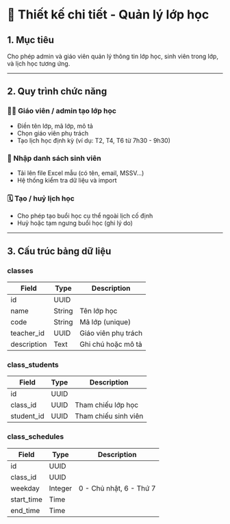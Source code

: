 # 🏫 Thiết kế chi tiết - Quản lý lớp học

## 1. Mục tiêu
Cho phép admin và giáo viên quản lý thông tin lớp học, sinh viên trong lớp, và lịch học tương ứng.

---

## 2. Quy trình chức năng

### 🧑‍🏫 Giáo viên / admin tạo lớp học
- Điền tên lớp, mã lớp, mô tả
- Chọn giáo viên phụ trách
- Tạo lịch học định kỳ (ví dụ: T2, T4, T6 từ 7h30 - 9h30)

### 🧾 Nhập danh sách sinh viên
- Tải lên file Excel mẫu (có tên, email, MSSV...)
- Hệ thống kiểm tra dữ liệu và import

### 🗓️ Tạo / huỷ lịch học
- Cho phép tạo buổi học cụ thể ngoài lịch cố định
- Huỷ hoặc tạm ngưng buổi học (ghi lý do)

---

## 3. Cấu trúc bảng dữ liệu

### classes
| Field       | Type      | Description              |
|-------------|-----------|--------------------------|
| id          | UUID      |                          |
| name        | String    | Tên lớp học              |
| code        | String    | Mã lớp (unique)          |
| teacher_id  | UUID      | Giáo viên phụ trách      |
| description | Text      | Ghi chú hoặc mô tả       |

### class_students
| Field      | Type    | Description         |
|------------|---------|---------------------|
| id         | UUID    |                     |
| class_id   | UUID    | Tham chiếu lớp học  |
| student_id | UUID    | Tham chiếu sinh viên|

### class_schedules
| Field       | Type      | Description              |
|-------------|-----------|--------------------------|
| id          | UUID      |                          |
| class_id    | UUID      |                          |
| weekday     | Integer   | 0 - Chủ nhật, 6 - Thứ 7  |
| start_time  | Time      |                          |
| end_time    | Time      |                          |